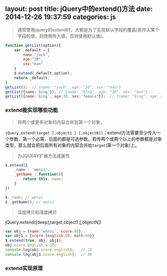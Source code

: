 layout: post
title: jQuery中的extend()方法
date: 2014-12-26 19:37:59
categories: js
---
> 通常使用jquery的extend时，大都是为了实现默认字段的覆盖(若传入某个字段的值，则使用传入值，否则使用默认值)。

<!-- more -->
```javascript
function getList(option){
    var _default = {
        name:"jack",
        age:"30",
        sex:"man"
    }
    $.extend(_default,option);
    return _default;
}
getList();  // {name: "jack", age: "30", sex: "man"}
getList({name:'bing'}); // {name: "bing", age: "30", sex: "man"}
getList({name:'bing', age:36, sex:'female'});  // {name: "bing", age: 36, sex: "female"}
```

### extend能实现哪些功能
> 将两个或更多对象的内容合并到第一个对象，

`jQuery.extend(target [,object1 ] [,objectN])`；extend方法需要至少传入一个参数，第一个必需，后面的都是可选参数。若传两个或两个以上的参数都是对象类型，那么就会把后面所有对象的内容合并给`target`(第一个对象)上。

> 为JQUERY扩展方法或属性

```javascript
$.extend({
    _name : 'wenzi',
    _getName : function(){
        return this._name;
    }
})

$._name; // wenzi
$._getName(); // wenzi
```

> 深度拷贝和浅度拷贝

jQuery.extend([deep],target,object1 [,objectN])
```javascript
var obj = {name:'wenzi', score:80};
var obj1 = {score:{english:80, math:90}}
$.extend(true, obj, obj1);
obj.score.english = 10;
console.log(obj.score.english);   // 10
console.log(obj1.score.english);  // 80
```

### extend实现原理